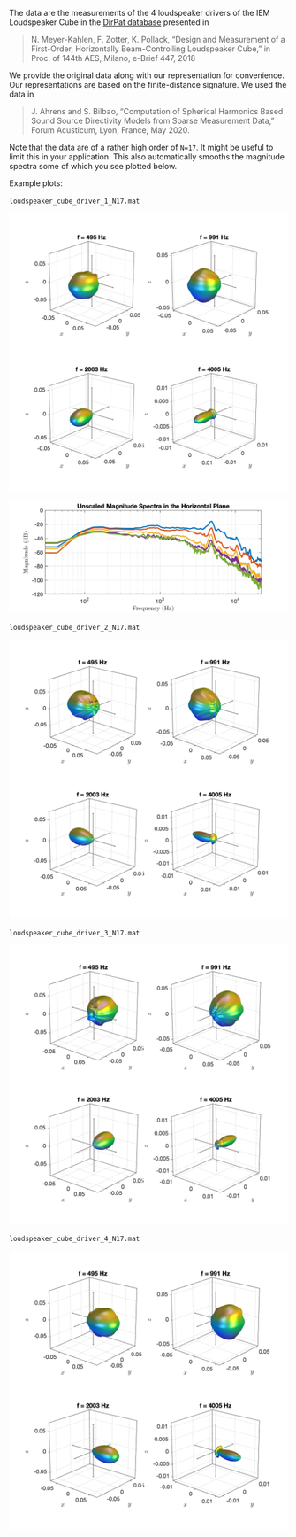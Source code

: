 The data are the measurements of the 4 loudspeaker drivers of the IEM Loudspeaker Cube in the [DirPat database](https://opendata.iem.at/projects/dirpat/) presented in

> N. Meyer-Kahlen, F. Zotter, K. Pollack, “Design and  Measurement of a First-Order, Horizontally Beam-Controlling Loudspeaker  Cube,” in Proc. of 144th AES, Milano, e-Brief 447, 2018

We provide the original data along with our representation for convenience. Our representations are based on the finite-distance signature. We used the data in 

> J. Ahrens and S. Bilbao, “Computation of Spherical Harmonics Based Sound Source Directivity Models from Sparse Measurement Data,” Forum Acusticum, Lyon, France, May 2020.

Note that the data are of a rather high order of `N=17`. It might be useful to limit this in your application. This also automatically smooths the magnitude spectra some of which you see plotted below.



Example plots: 

`loudspeaker_cube_driver_1_N17.mat`

![loudspeaker_cube_driver_1_N17](loudspeaker_cube_driver_1_N17.png "loudspeaker_cube_driver_1_N17")

![loudspeaker_cube_spec](loudspeaker_cube_spec.png "loudspeaker_cube_spec")

`loudspeaker_cube_driver_2_N17.mat`

![loudspeaker_cube_driver_2_N17](loudspeaker_cube_driver_2_N17.png "loudspeaker_cube_driver_2_N17")

`loudspeaker_cube_driver_3_N17.mat`

![loudspeaker_cube_driver_3_N17](loudspeaker_cube_driver_3_N17.png "loudspeaker_cube_driver_3_N17")

`loudspeaker_cube_driver_4_N17.mat`

![loudspeaker_cube_driver_4_N17](loudspeaker_cube_driver_4_N17.png "loudspeaker_cube_driver_4_N17")
